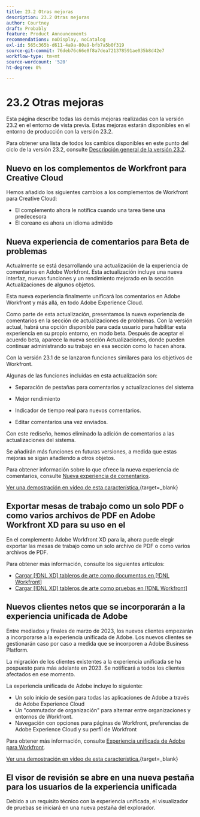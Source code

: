 ```yaml
---
title: 23.2 Otras mejoras
description: 23.2 Otras mejoras
author: Courtney
draft: Probably
feature: Product Announcements
recommendations: noDisplay, noCatalog
exl-id: 565c365b-d611-4a9a-80a9-bfb7a5b0f319
source-git-commit: 76deb76c66e8f8a7dea721378591ae035b8d42e7
workflow-type: tm+mt
source-wordcount: '520'
ht-degree: 0%

---
```


# 23.2 Otras mejoras

Esta página describe todas las demás mejoras realizadas con la versión 23.2 en el entorno de vista previa. Estas mejoras estarán disponibles en el entorno de producción con la versión 23.2.

Para obtener una lista de todos los cambios disponibles en este punto del ciclo de la versión 23.2, consulte [Descripción general de la versión 23.2](/help/quicksilver/product-announcements/product-releases/23.2-release-activity/23-2-release-overview.md).

## Nuevo en los complementos de Workfront para Creative Cloud

Hemos añadido los siguientes cambios a los complementos de Workfront para Creative Cloud:

* El complemento ahora le notifica cuando una tarea tiene una predecesora
* El coreano es ahora un idioma admitido

## Nueva experiencia de comentarios para Beta de problemas

Actualmente se está desarrollando una actualización de la experiencia de comentarios en Adobe Workfront. Esta actualización incluye una nueva interfaz, nuevas funciones y un rendimiento mejorado en la sección Actualizaciones de algunos objetos.

Esta nueva experiencia finalmente unificará los comentarios en Adobe Workfront y más allá, en todo Adobe Experience Cloud.

Como parte de esta actualización, presentamos la nueva experiencia de comentarios en la sección de actualizaciones de problemas. Con la versión actual, habrá una opción disponible para cada usuario para habilitar esta experiencia en su propio entorno, en modo beta. Después de aceptar el acuerdo beta, aparece la nueva sección Actualizaciones, donde pueden continuar administrando su trabajo en esa sección como lo hacen ahora.

Con la versión 23.1 de se lanzaron funciones similares para los objetivos de Workfront.

Algunas de las funciones incluidas en esta actualización son:

* Separación de pestañas para comentarios y actualizaciones del sistema

* Mejor rendimiento

* Indicador de tiempo real para nuevos comentarios.

* Editar comentarios una vez enviados.

Con este rediseño, hemos eliminado la adición de comentarios a las actualizaciones del sistema.

Se añadirán más funciones en futuras versiones, a medida que estas mejoras se sigan añadiendo a otros objetos.

Para obtener información sobre lo que ofrece la nueva experiencia de comentarios, consulte [Nueva experiencia de comentarios](../../betas/new-commenting-experience-beta/unified-commenting-experience.md).

[Ver una demostración en vídeo de esta característica.](https://video.tv.adobe.com/v/3416962/){target=_blank}

## Exportar mesas de trabajo como un solo PDF o como varios archivos de PDF en Adobe Workfront XD para su uso en el

En el complemento Adobe Workfront XD para la, ahora puede elegir exportar las mesas de trabajo como un solo archivo de PDF o como varios archivos de PDF.

Para obtener más información, consulte los siguientes artículos:

* [Cargar  [!DNL XD] tableros de arte como documentos en [!DNL Workfront]](/help/quicksilver/workfront-integrations-and-apps/adobe-workfront-for-creative-cloud/wf-adobe-xd-docs.md)
* [Cargar  [!DNL XD] tableros de arte como pruebas en [!DNL Workfront]](/help/quicksilver/workfront-integrations-and-apps/adobe-workfront-for-creative-cloud/wf-adobe-xd-proofs.md)

## Nuevos clientes netos que se incorporarán a la experiencia unificada de Adobe

Entre mediados y finales de marzo de 2023, los nuevos clientes empezarán a incorporarse a la experiencia unificada de Adobe. Los nuevos clientes se gestionarán caso por caso a medida que se incorporen a Adobe Business Platform.

La migración de los clientes existentes a la experiencia unificada se ha pospuesto para más adelante en 2023. Se notificará a todos los clientes afectados en ese momento.

La experiencia unificada de Adobe incluye lo siguiente:

* Un solo inicio de sesión para todas las aplicaciones de Adobe a través de Adobe Experience Cloud
* Un &quot;conmutador de organización&quot; para alternar entre organizaciones y entornos de Workfront.
* Navegación con opciones para páginas de Workfront, preferencias de Adobe Experience Cloud y su perfil de Workfront

Para obtener más información, consulte [Experiencia unificada de Adobe para Workfront](/help/quicksilver/workfront-basics/navigate-workfront/workfront-navigation/adobe-unified-experience.md).

[Ver una demostración en vídeo de esta característica.](https://video.tv.adobe.com/v/3412388/){target=_blank}

## El visor de revisión se abre en una nueva pestaña para los usuarios de la experiencia unificada

Debido a un requisito técnico con la experiencia unificada, el visualizador de pruebas se iniciará en una nueva pestaña del explorador.
